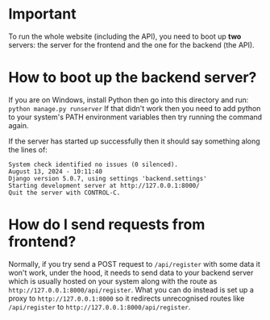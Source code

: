 # Important

To run the whole website (including the API), you need to boot up **two** servers: the server for the frontend and the one for the backend (the API).

# How to boot up the backend server?

If you are on Windows, install Python then go into this directory and run:
`python manage.py runserver`
If that didn't work then you need to add python to your system's PATH environment variables then try running the command again.

If the server has started up successfully then it should say something along the lines of:
```console
System check identified no issues (0 silenced).
August 13, 2024 - 10:11:40
Django version 5.0.7, using settings 'backend.settings'
Starting development server at http://127.0.0.1:8000/
Quit the server with CONTROL-C.
```

# How do I send requests from frontend?

Normally, if you try send a POST request to `/api/register` with some data it won't work, under the hood, it needs to send data to your backend server which is usually hosted on your system along with the route as `http://127.0.0.1:8000/api/register`. What you can do instead is set up a proxy to `http://127.0.0.1:8000` so it redirects unrecognised routes like `/api/register` to `http://127.0.0.1:8000/api/register`.
